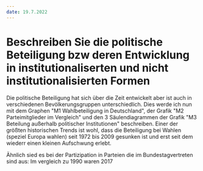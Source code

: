 ```yaml
---
date: 19.7.2022
---
```

# Beschreiben Sie die politische Beteiligung bzw deren Entwicklung in institutionaliserten und nicht institutionalisierten Formen
Die politische Beteiligung hat sich über die Zeit entwickelt aber ist auch in verschiedenen Bevölkerungsgruppen unterschiedlich. Dies werde ich nun mit dem Graphen "M1 Wahlbeteiligung in Deutschland", der Grafik "M2 Parteimitglieder im Vergleich" und den 3 Säulendiagrammen der Grafik "M3 Beteilung außerhalb politischer Institutionen" beschreiben.
Einer der größten historischen Trends ist wohl, dass die Beteiligung bei Wahlen (speziel Europa wahlen) seit 1972 bis 2009 gesunken ist und erst seit dem wiederr einen kleinen Aufschwung erlebt.

Ähnlich sied es bei der Partizipation in Parteien die im Bundestagvertreten sind aus: Im vergleich zu 1990 waren 2017 